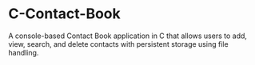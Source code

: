 # C-Contact-Book
A console-based Contact Book application in C that allows users to add, view, search, and delete contacts with persistent storage using file handling.
